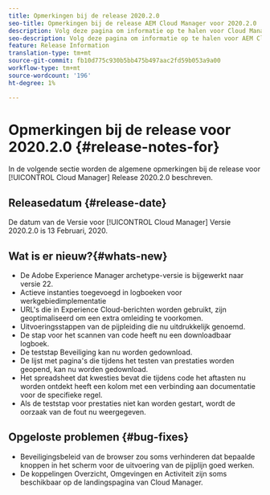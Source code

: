```yaml
---
title: Opmerkingen bij de release 2020.2.0
seo-title: Opmerkingen bij de release AEM Cloud Manager voor 2020.2.0
description: Volg deze pagina om informatie op te halen voor Cloud Manager Release 2020.2.0
seo-description: Volg deze pagina om informatie op te halen voor AEM Cloud Manager Release 2020.2.0
feature: Release Information
translation-type: tm+mt
source-git-commit: fb10d775c930b5bb475b497aac2fd59b053a9a00
workflow-type: tm+mt
source-wordcount: '196'
ht-degree: 1%

---
```


# Opmerkingen bij de release voor 2020.2.0 {#release-notes-for}

In de volgende sectie worden de algemene opmerkingen bij de release voor [!UICONTROL Cloud Manager] Release 2020.2.0 beschreven.

## Releasedatum {#release-date}

De datum van de Versie voor [!UICONTROL Cloud Manager] Versie 2020.2.0 is 13 Februari, 2020.

## Wat is er nieuw?{#whats-new}

* De Adobe Experience Manager archetype-versie is bijgewerkt naar versie 22.
* Actieve instanties toegevoegd in logboeken voor werkgebiedimplementatie
* URL&#39;s die in Experience Cloud-berichten worden gebruikt, zijn geoptimaliseerd om een extra omleiding te voorkomen.
* Uitvoeringsstappen van de pijpleiding die nu uitdrukkelijk genoemd.
* De stap voor het scannen van code heeft nu een downloadbaar logboek.
* De teststap Beveiliging kan nu worden gedownload.
* De lijst met pagina&#39;s die tijdens het testen van prestaties worden geopend, kan nu worden gedownload.
* Het spreadsheet dat kwesties bevat die tijdens code het aftasten nu worden ontdekt heeft een kolom met een verbinding aan documentatie voor de specifieke regel.
* Als de teststap voor prestaties niet kan worden gestart, wordt de oorzaak van de fout nu weergegeven.

## Opgeloste problemen {#bug-fixes}

* Beveiligingsbeleid van de browser zou soms verhinderen dat bepaalde knoppen in het scherm voor de uitvoering van de pijplijn goed werken.
* De koppelingen Overzicht, Omgevingen en Activiteit zijn soms beschikbaar op de landingspagina van Cloud Manager.
